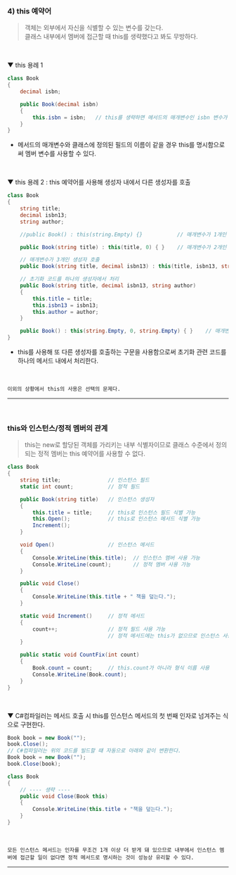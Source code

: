 ### 4) this 예약어
> 객체는 외부에서 자신을 식별할 수 있는 변수를 갖는다.    
> 클래스 내부에서 멤버에 접근할 때 this를 생략했다고 봐도 무방하다.
<br>

▼ this 용례 1
```csharp
class Book
{
    decimal isbn;

    public Book(decimal isbn)
    {
        this.isbn = isbn;   // this를 생략하면 메서드의 매개변수인 isbn 변수가 사용된다.
    }
}
```
- 메서드의 매개변수와 클래스에 정의된 필드의 이름이 같을 경우 this를 명시함으로써 멤버 변수를 사용할 수 있다.
<br>

▼ this 용례 2 : this 예약어를 사용해 생성자 내에서 다른 생성자를 호출
```csharp
class Book
{
    string title;
    decimal isbn13;
    string author;

    //public Book() : this(string.Empty) {}           // 매개변수가 1개인 생성자 호출

    public Book(string title) : this(title, 0) { }    // 매개변수가 2개인 생성자 호출

    // 매개변수가 3개인 생성자 호출
    public Book(string title, decimal isbn13) : this(title, isbn13, string.Empty) { }

    // 초기화 코드를 하나의 생성자에서 처리
    public Book(string title, decimal isbn13, string author)
    {
        this.title = title;
        this.isbn13 = isbn13;
        this.author = author;
    }

    public Book() : this(string.Empty, 0, string.Empty) { }    // 매개변수가 3개인 생성자 호출
}
```
- this를 사용해 또 다른 생성자를 호출하는 구문을 사용함으로써 초기화 관련 코드를 하나의 메서드 내에서 처리한다.
<br>

```
이외의 상황에서 this의 사용은 선택의 문제다.
```

****
<br>

### this와 인스턴스/정적 멤버의 관계
> this는 new로 할당된 객체를 가리키는 내부 식별자이므로 클래스 수준에서 정의되는 정적 멤버는 this 예약어를 사용할 수 없다.

```csharp
class Book
{
    string title;               // 인스턴스 필드
    static int count;           // 정적 필드

    public Book(string title)   // 인스턴스 생성자
    {
        this.title = title;     // this로 인스턴스 필드 식별 가능
        this.Open();            // this로 인스턴스 메서드 식별 가능
        Increment();
    }

    void Open()                 // 인스턴스 메서드
    {
        Console.WriteLine(this.title);  // 인스턴스 멤버 사용 가능
        Console.WriteLine(count);       // 정적 멤버 사용 가능
    }

    public void Close()
    {
        Console.WriteLine(this.title + " 책을 덮는다.");
    }

    static void Increment()     // 정적 메서드
    {
        count++;                // 정적 필드 사용 가능
                                // 정적 메서드에는 this가 없으므로 인스턴스 사용 불가능
    }

    public static void CountFix(int count)
    {
        Book.count = count;     // this.count가 아니라 형식 이름 사용
        Console.WriteLine(Book.count);
    }
}
```
<br>

▼ C#컴파일러는 메서드 호출 시 this를 인스턴스 메서드의 첫 번째 인자로 넘겨주는 식으로 구현한다.
```csharp
Book book = new Book("");
book.Close();
// C#컴파일러는 위의 코드를 빌드할 떄 자동으로 아래와 같이 변환한다.
Book book = new Book("");
book.Close(book);

class Book
{
    // ---- 생략 ----
    public void Close(Book this)
    {
        Console.WriteLine(this.title + "책을 덮는다.");
    }
}
```
<br>

```
모든 인스턴스 메서드는 인자를 무조건 1개 이상 더 받게 돼 있으므로 내부에서 인스턴스 멤버에 접근할 일이 없다면 정적 메서드로 명시하는 것이 성능상 유리할 수 있다.
```

****
<br>
